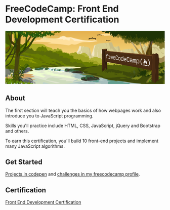 # FreeCodeCamp: Front End Development Certification

![Cover: Front End Development Certification](./cover-freecodecamp-frontend.png)

## About

The first section will teach you the basics of how webpages work and also introduce you to JavaScript programming.

Skills you'll practice include HTML, CSS, JavaScript, jQuery and Bootstrap and others.

To earn this certification, you'll build 10 front-end projects and implement many JavaScript algorithms.

## Get Started

[Projects in codepen](https://codepen.io/collection/DVPYMq/) and [challenges in my freecodecamp profile](https://www.freecodecamp.org/alexsandrosa).

## Certification

[Front End Development Certification](https://www.freecodecamp.org/alexsandrosa/front-end-certification)
